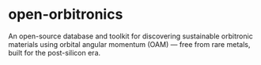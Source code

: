 # open-orbitronics
An open-source database and toolkit for discovering sustainable orbitronic materials using orbital angular momentum (OAM) — free from rare metals, built for the post-silicon era.
